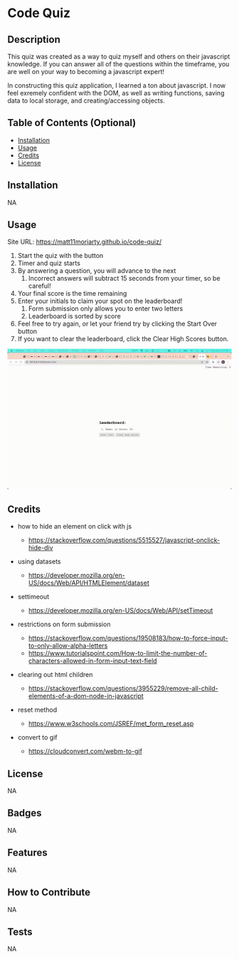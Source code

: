 # Code Quiz

## Description

This quiz was created as a way to quiz myself and others on their javascript knowledge.
If you can answer all of the questions within the timeframe, you are well on your way to becoming a javascript expert!

In constructing this quiz application, I learned a ton about javascript. 
I now feel exremely confident with the DOM, as well as writing functions, saving data to local storage, and creating/accessing objects.

## Table of Contents (Optional)


- [Installation](#installation)
- [Usage](#usage)
- [Credits](#credits)
- [License](#license)

## Installation

NA

## Usage

Site URL: https://matt11moriarty.github.io/code-quiz/

1. Start the quiz with the button
2. Timer and quiz starts
3. By answering a question, you will advance to the next
   1. Incorrect answers will subtract 15 seconds from your timer, so be careful!
4. Your final score is the time remaining 
5. Enter your initials to claim your spot on the leaderboard!
   1. Form submission only allows you to enter two letters
   2. Leaderboard is sorted by score
6. Feel free to try again, or let your friend try by clicking the Start Over button
7. If you want to clear the leaderboard, click the Clear High Scores button.


![alt text](./assets/images/quiz_attempt.gif)


## Credits

- how to hide an element on click with js
  - https://stackoverflow.com/questions/5515527/javascript-onclick-hide-div

- using datasets
  - https://developer.mozilla.org/en-US/docs/Web/API/HTMLElement/dataset

- settimeout
  - https://developer.mozilla.org/en-US/docs/Web/API/setTimeout

- restrictions on form submission
  - https://stackoverflow.com/questions/19508183/how-to-force-input-to-only-allow-alpha-letters
  - https://www.tutorialspoint.com/How-to-limit-the-number-of-characters-allowed-in-form-input-text-field

- clearing out html children
  - https://stackoverflow.com/questions/3955229/remove-all-child-elements-of-a-dom-node-in-javascript

- reset method
  - https://www.w3schools.com/JSREF/met_form_reset.asp

- convert to gif
  - https://cloudconvert.com/webm-to-gif
## License

NA

## Badges

NA

## Features

NA

## How to Contribute

NA

## Tests

NA
